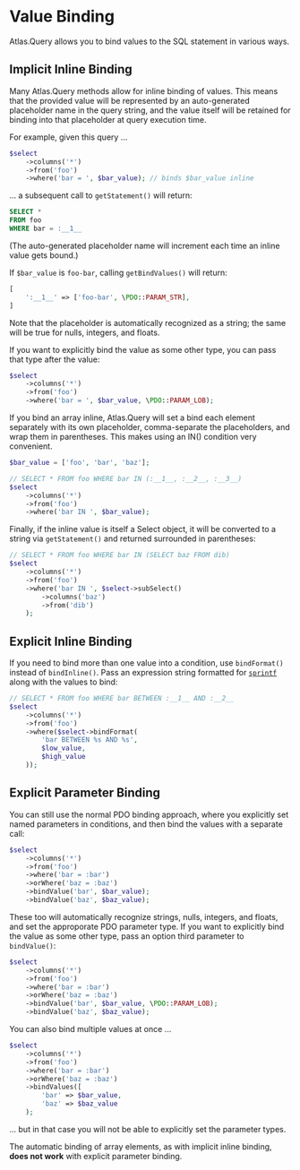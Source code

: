 # Value Binding

Atlas.Query allows you to bind values to the SQL statement in various ways.

## Implicit Inline Binding

Many Atlas.Query methods allow for inline binding of values. This means that the
provided value will be represented by an auto-generated placeholder name in the
query string, and the value itself will be retained for binding into that
placeholder at query execution time.

For example, given this query ...

```php
$select
    ->columns('*')
    ->from('foo')
    ->where('bar = ', $bar_value); // binds $bar_value inline
```

... a subsequent call to `getStatement()` will return:

```sql
SELECT *
FROM foo
WHERE bar = :__1__
```

(The auto-generated placeholder name will increment each time an inline value
gets bound.)

If `$bar_value` is `foo-bar`, calling `getBindValues()` will return:

```php
[
    ':__1__' => ['foo-bar', \PDO::PARAM_STR],
]
```

Note that the placeholder is automatically recognized as a string; the same will
be true for nulls, integers, and floats.

If you want to explicitly bind the value as some other type, you can pass that
type after the value:

```php
$select
    ->columns('*')
    ->from('foo')
    ->where('bar = ', $bar_value, \PDO::PARAM_LOB);
```

If you bind an array inline, Atlas.Query will set a bind each element separately
with its own placeholder, comma-separate the placeholders, and wrap them in
parentheses. This makes using an IN() condition very convenient.

```php
$bar_value = ['foo', 'bar', 'baz'];

// SELECT * FROM foo WHERE bar IN (:__1__, :__2__, :__3__)
$select
    ->columns('*')
    ->from('foo')
    ->where('bar IN ', $bar_value);
```

Finally, if the inline value is itself a Select object, it will be converted to
a string via `getStatement()` and returned surrounded in parentheses:

```php
// SELECT * FROM foo WHERE bar IN (SELECT baz FROM dib)
$select
    ->columns('*')
    ->from('foo')
    ->where('bar IN ', $select->subSelect()
        ->columns('baz')
        ->from('dib')
    );
```

## Explicit Inline Binding

If you need to bind more than one value into a condition, use `bindFormat()`
instead of `bindInline()`. Pass an expression string formatted for
[`sprintf`](https://www.php.net/sprintf) along with the values to bind:

```php
// SELECT * FROM foo WHERE bar BETWEEN :__1__ AND :__2__
$select
    ->columns('*')
    ->from('foo')
    ->where($select->bindFormat(
        'bar BETWEEN %s AND %s',
        $low_value,
        $high_value
    ));
```

## Explicit Parameter Binding

You can still use the normal PDO binding approach, where you explicitly set
named parameters in conditions, and then bind the values with a separate call:

```php
$select
    ->columns('*')
    ->from('foo')
    ->where('bar = :bar')
    ->orWhere('baz = :baz')
    ->bindValue('bar', $bar_value);
    ->bindValue('baz', $baz_value);
```

These too will automatically recognize strings, nulls, integers, and floats,
and set the approporate PDO parameter type. If you want to explicitly bind the
value as some other type, pass an option third parameter to `bindValue()`:

```php
$select
    ->columns('*')
    ->from('foo')
    ->where('bar = :bar')
    ->orWhere('baz = :baz')
    ->bindValue('bar', $bar_value, \PDO::PARAM_LOB);
    ->bindValue('baz', $baz_value);
```

You can also bind multiple values at once ...

```php
$select
    ->columns('*')
    ->from('foo')
    ->where('bar = :bar')
    ->orWhere('baz = :baz')
    ->bindValues([
        'bar' => $bar_value,
        'baz' => $baz_value
    );
```

... but in that case you will not be able to explicitly set the parameter types.

The automatic binding of array elements, as with implicit inline binding, **does
not work** with explicit parameter binding.
